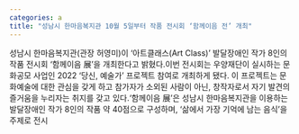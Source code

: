 ```yaml
---
categories: a
title: "성남시 한마음복지관 10월 5일부터 작품 전시회 ‘함께이음 전’ 개최"
---
```

성남시 한마음복지관(관장 허영미)이 ‘아트클래스(Art Class)’ 발달장애인 작가 8인의 작품 전시회 ‘함께이음 展’을 개최한다고 밝혔다.이번 전시회는 우양재단이 실시하는 문화공모 사업인 2022 ‘당신, 예술가’ 프로젝트 참여로 개최하게 됐다. 이 프로젝트는 문화예술에 대한 관심을 갖게 하고 참가자가 소외된 사람이 아닌, 창작자로서 자기 발견의 즐거움을 누리자는 취지를 갖고 있다.‘함께이음 展’은 성남시 한마음복지관을 이용하는 발달장애인 작가 8인의 작품 약 40점으로 구성하며, ‘삶에서 가장 기억에 남는 음식’을 주제로 전시